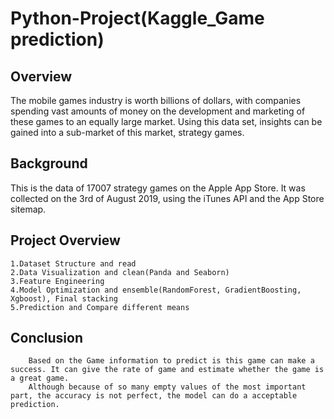 # Python-Project(Kaggle_Game prediction)
## Overview
The mobile games industry is worth billions of dollars, with companies spending vast amounts of money on the development and marketing of these games to an equally large market. Using this data set, insights can be gained into a sub-market of this market, strategy games.
## Background
This is the data of 17007 strategy games on the Apple App Store. It was collected on the 3rd of August 2019, using the iTunes API and the App Store sitemap.
## Project Overview
    1.Dataset Structure and read
    2.Data Visualization and clean(Panda and Seaborn)
    3.Feature Engineering
    4.Model Optimization and ensemble(RandomForest, GradientBoosting, Xgboost), Final stacking
    5.Prediction and Compare different means
## Conclusion
        Based on the Game information to predict is this game can make a success. It can give the rate of game and estimate whether the game is a great game.
        Although because of so many empty values of the most important part, the accuracy is not perfect, the model can do a acceptable prediction. 

